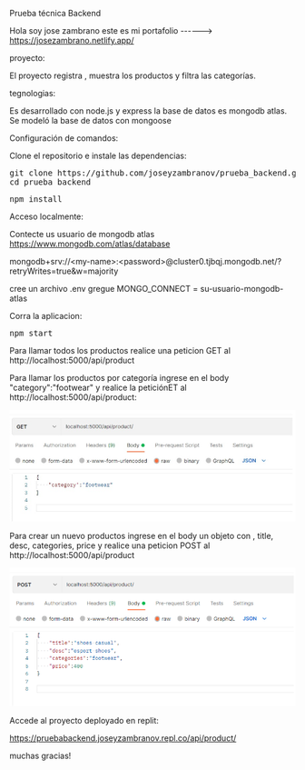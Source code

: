 Prueba técnica Backend

Hola soy jose zambrano este es mi portafolio ------> https://josezambrano.netlify.app/

proyecto:

El proyecto registra , muestra los productos y filtra las categorías.

tegnologias: 

Es desarrollado con node.js y express la base de datos es mongodb atlas. Se modeló la base de datos con mongoose

Configuración de comandos:

Clone el repositorio e instale las dependencias:

<pre>git clone https://github.com/joseyzambranov/prueba_backend.git
<span class="pl-c1">cd</span> prueba_backend</pre>

<pre>npm install</pre>


Acceso localmente:

Contecte us usuario de mongodb atlas https://www.mongodb.com/atlas/database


<td class="leafygreen-ui-7razhx">mongodb+srv://&lt;my-name&gt;:&lt;password&gt;@cluster0.tjbqj.mongodb.net/?retryWrites=true&amp;w=majority</td> 


cree un archivo .env gregue MONGO_CONNECT = su-usuario-mongodb-atlas

Corra la aplicacion:

<pre>npm start</pre>


Para llamar todos los productos realice una peticion GET al http://localhost:5000/api/product

Para llamar los productos por categoría ingrese en el body "category":"footwear" y realice la peticiónET al http://localhost:5000/api/product:

![Screenshot](imgget.png)

Para crear un nuevo productos ingrese en el body un objeto con , title, desc, categories, price y realice una peticion POST al http://localhost:5000/api/product 

![Screenshot](imgpost.png)


Accede al proyecto deployado en replit:

https://pruebabackend.joseyzambranov.repl.co/api/product/


muchas gracias!








